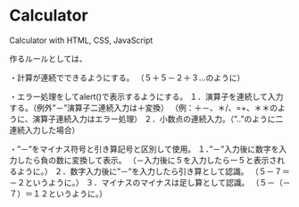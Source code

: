# Calculator
Calculator with HTML, CSS, JavaScript

作るルールとしては、

・計算が連続でできるようにする。
（５＋５－２＋３…のように）

・エラー処理をしてalert()で表示するようにする。
１．演算子を連続して入力する。（例外”－”演算子二連続入力は＋変換）
（例：＋－、＊/、=+、＊＊のように、演算子連続入力はエラー処理）
２．小数点の連続入力。（”..”のように二連続入力した場合）

・”－”をマイナス符号と引き算記号と区別して使用。
１．”－”入力後に数字を入力したら負の数に変換して表示。
（－入力後に５を入力したらー５と表示されるように。）
２．数字入力後に”－”を入力したら引き算として認識。
（５－７＝－２というように。）
３．マイナスのマイナスは足し算として認識。
（５－（－７）＝１２というように。）
